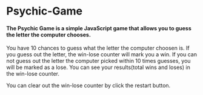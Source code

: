 # Psychic-Game

#### The Psychic Game is a simple JavaScript game that allows you to guess the letter the computer chooses.

 You have 10 chances to guess what the letter the computer choosen is.
 If you guess out the letter, the win-lose counter will mark you a win. 
 If you can not guess out the letter the computer picked within 10 times guesses, you will be marked as a lose.
 You can see your results(total wins and loses) in the win-lose counter.

 You can clear out the win-lose counter by click the restart button.
